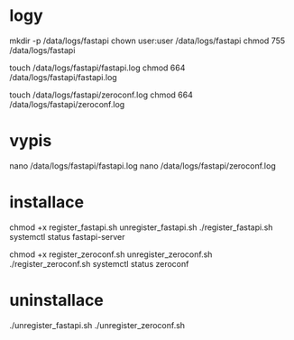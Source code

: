 # logy
mkdir -p /data/logs/fastapi
chown user:user /data/logs/fastapi
chmod 755 /data/logs/fastapi

touch /data/logs/fastapi/fastapi.log
chmod 664 /data/logs/fastapi/fastapi.log

touch /data/logs/fastapi/zeroconf.log
chmod 664 /data/logs/fastapi/zeroconf.log


# vypis
nano /data/logs/fastapi/fastapi.log 
nano /data/logs/fastapi/zeroconf.log 

# installace
chmod +x register_fastapi.sh unregister_fastapi.sh
./register_fastapi.sh
systemctl status fastapi-server

chmod +x register_zeroconf.sh unregister_zeroconf.sh
./register_zeroconf.sh
systemctl status zeroconf


# uninstallace
./unregister_fastapi.sh 
./unregister_zeroconf.sh 



